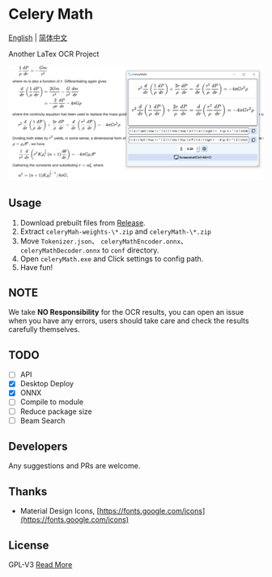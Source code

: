 # Celery Math

[English](README.md) | [简体中文](README_CN.md)

Another LaTex OCR Project

![images/preview1.png](images/preview1.png)

## Usage

1. Download prebuilt files from [Release](https://github.com/MODCT/CeleryMath/releases).
2. Extract `celeryMah-weights-\*.zip` and `celeryMath-\*.zip`
3. Move `Tokenizer.json`、 `celeryMathEncoder.onnx`、 `celeryMathDecoder.onnx`  to `conf` directory.
4. Open `celeryMath.exe` and Click settings to config path.
5. Have fun!

## NOTE

We take **NO Responsibility** for the OCR results, you can open an issue when you have any errors, users should take care and check the results carefully themselves.

## TODO

- [ ] API
- [x] Desktop Deploy
- [x] ONNX
- [ ] Compile to module
- [ ] Reduce package size
- [ ] Beam Search

## Developers

Any suggestions and PRs are welcome.

## Thanks

- Material Design Icons, [https://fonts.google.com/icons](https://fonts.google.com/icons)

## License

GPL-V3
[Read More](LICENSE)
